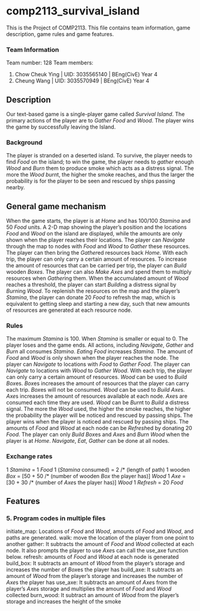 # comp2113_survival_island
This is the Project of COMP2113. This file contains team information, game description, game rules and game features. 

### Team Information
Team number: 128
Team members:
1. Chow Cheuk Ying | UID: 3035565140  | BEng(CivE) Year 4
2. Cheung Wang     | UID: 3035570949  | BEng(CivE) Year 4

## Description
Our text-based game is a single-player game called *Survival Island*. The primary actions of the player are to *Gather* *Food* and *Wood*. The player wins the game by successfully leaving the Island. 

### Background 
The player is stranded on a deserted island. To survive, the player needs to find *Food* on the island; to win the game, the player needs to *gather* enough *Wood* and *Burn* them to produce smoke which acts as a distress signal. The more the *Wood* *burn*t, the higher the smoke reaches, and thus the larger the probability is for the player to be seen and rescued by ships passing nearby. 

## General game mechanism
When the game starts, the player is at *Home* and has 100/100 *Stamina* and 50 *Food* units. A 2-D map showing the player’s position and the locations *Food* and *Wood* on the island are displayed, while the amounts are only shown when the player reaches their locations. The player can *Navigate* through the map to nodes with *Food* and *Wood* to *Gather* these resources. The player can then bring the *Gather*ed resources back *Home*. With each trip, the player can only carry a certain amount of resources. To  increase the amount of resources that can be carried per trip, the player can *Build* wooden *Boxes*. The player can also *Make* *Axes* and spend them to multiply resources when *Gather*ing them. 
When the accumulated amount of *Wood* reaches a threshold, the player can start *Build*ing a distress signal by *Burn*ing *Wood*. To replenish the resources on the map and the player’s *Stamina*, the player can donate 20 *Food* to refresh the map, which is equivalent to getting sleep and starting a new day, such that new amounts of resources are generated at each resource node. 

### Rules
The maximum *Stamina* is 100. When *Stamina* is smaller or equal to 0. The player loses and the game ends. 
All actions, including *Navigate*, *Gather* and *Burn* all consumes *Stamina*. *Eat*ing *Food* increases *Stamina*. 
The amount of *Food* and *Wood* is only shown when the player reaches the node. 
The player can *Navigate* to locations with *Food* to *Gather* *Food*. 
The player can *Navigate* to locations with *Wood* to *Gather* *Wood*. 
With each trip, the player can only carry a certain amount of resources. 
*Wood* can be used to *Build* *Box*es. *Box*es increases the amount of resources that the player can carry each trip. *Box*es will not be consumed. 
*Wood* can be used to *Build* *Axe*s. *Axe*s increases the amount of resources available at each node. *Axe*s are consumed each time they are used. 
*Wood* can be *Burn*t to *Build* a distress signal. The more the *Wood* used, the higher the smoke reaches, the higher the probability the player will be noticed and rescued by passing ships. 
The player wins when the player is noticed and rescued by passing ships. 
The amounts of *Food* and *Wood* at each node can be *Refresh*ed by donating 20 *Food*. 
The player can only *Build* *Box*es and *Axe*s and *Burn* *Wood* when the player is at *Home*.  *Navigate*, *Eat*, *Gather* can be done at all nodes. 

### Exchange rates
1 *Stamina* = 1 *Food* 
1 (*Stamina* consumed) = 2 /* (length of path)
1 wooden *Box* = [50 + 50 /* (number of wooden *Box* the player has)] *Wood* 
1 *Axe* = [30 + 30 /* (number of *Axe*s the player has)] *Wood* 
1 *Refresh* = 20 *Food*



## Features






### 5. Program codes in multiple files

initiate_map: Locations of *Food* and *Wood*, amounts of *Food* and *Wood*, and paths are generated. 
walk: move the location of the player from one point to another
gather: It subtracts the amount of *Food* and *Wood* collected at each node. It also prompts the player to use *Axe*s can call the use_axe function below.
refresh: amounts of *Food* and *Wood* at each node is generated 
build_box: It subtracts an amount of *Wood* from the player’s storage and increases the number of *Box*es the player has
build_axe: It subtracts an amount of *Wood* from the player’s storage and increases the number of *Axe*s the player has
use_axe: It subtracts an amount of *Axe*s from the player’s *Axe*s storage and multiplies the amount of *Food* and *Wood* collected
burn_wood: It subtract an amount of *Wood* from the player’s storage and increases the height of the smoke
